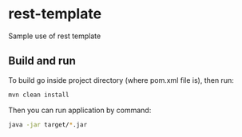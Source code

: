 # rest-template
Sample use of rest template

## Build and run

To build go inside project directory (where pom.xml file is), then run:
  ``` bash
  mvn clean install
  ```

Then you can run application by command:
  ``` bash
  java -jar target/*.jar
  ```

